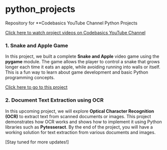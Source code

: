# python_projects
Repository for **Codebasics YouTube Channel Python Projects

[Click here to watch project videos on Codebasics YouTube Channel](https://www.youtube.com/playlist?list=PLeo1K3hjS3usVcPj6osMx1tNkARllcRhZ)

### 1. Snake and Apple Game
In this project, we built a complete **Snake and Apple** video game using the **pygame** module. The game allows the player to control a snake that grows longer each time it eats an apple, while avoiding running into walls or itself. This is a fun way to learn about game development and basic Python programming concepts.

[Click here to go to this project](https://github.com/codebasics/python_projects/tree/main/1_snake_game)

### 2. Document Text Extraction using OCR
In this upcoming project, we will explore **Optical Character Recognition (OCR)** to extract text from scanned documents or images. This project demonstrates how OCR works and shows how to implement it using Python libraries such as **Pytesseract**. By the end of the project, you will have a working solution for text extraction from various documents and images.

[Stay tuned for more updates!]

